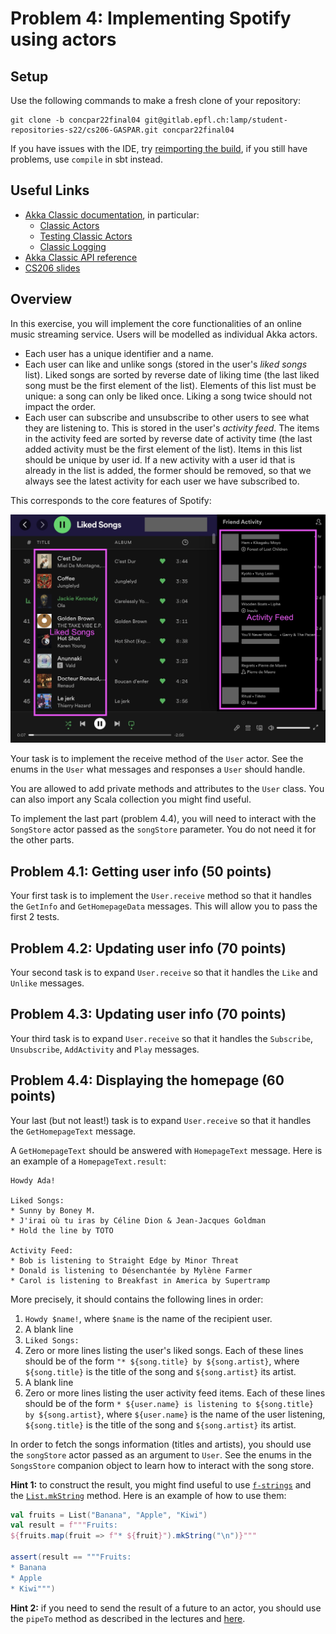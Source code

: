# Problem 4: Implementing Spotify using actors

## Setup

Use the following commands to make a fresh clone of your repository:

```
git clone -b concpar22final04 git@gitlab.epfl.ch:lamp/student-repositories-s22/cs206-GASPAR.git concpar22final04
```

If you have issues with the IDE, try [reimporting the
build](https://gitlab.epfl.ch/lamp/cs206/-/blob/master/labs/example-lab.md#troubleshooting),
if you still have problems, use `compile` in sbt instead.

## Useful Links

- [Akka Classic documentation](https://doc.akka.io/docs/akka/current/index-classic.html), in particular:
    - [Classic Actors](https://doc.akka.io/docs/akka/current/actors.html)
    - [Testing Classic Actors](https://doc.akka.io/docs/akka/current/testing.html)
    - [Classic Logging](https://doc.akka.io/docs/akka/current/logging.html)
- [Akka Classic API reference](https://doc.akka.io/api/akka/current/akka/actor/index.html)
- [CS206 slides](https://gitlab.epfl.ch/lamp/cs206/-/tree/master/slides)

## Overview

In this exercise, you will implement the core functionalities of an online music streaming service. Users will be modelled as individual Akka actors.

- Each user has a unique identifier and a name.
- Each user can like and unlike songs (stored in the user's _liked songs_ list). Liked songs are sorted by reverse date of liking time (the last liked song must be the first element of the list). Elements of this list must be unique: a song can only be liked once. Liking a song twice should not impact the order.
- Each user can subscribe and unsubscribe to other users to see what they are listening to. This is stored in the user's _activity feed_. The items in the activity feed are sorted by reverse date of activity time (the last added activity must be the first element of the list). Items in this list should be unique by user id. If a new activity with a user id that is already in the list is added, the former should be removed, so that we always see the latest activity for each user we have subscribed to.

This corresponds to the core features of Spotify:

![](./spotify.jpg)

Your task is to implement the receive method of the `User` actor. See the enums in the `User` what messages and responses a `User` should handle.

You are allowed to add private methods and attributes to the `User` class. You can also import any Scala collection you might find useful.

To implement the last part (problem 4.4), you will need to interact with the `SongStore` actor passed as the `songStore` parameter. You do not need it for the other parts.

## Problem 4.1: Getting user info (50 points)

Your first task is to implement the `User.receive` method so that it handles the `GetInfo` and `GetHomepageData` messages. This will allow you to pass the first 2 tests.

## Problem 4.2: Updating user info (70 points)

Your second task is to expand `User.receive` so that it handles the `Like` and `Unlike` messages.

## Problem 4.3: Updating user info (70 points)

Your third task is to expand `User.receive` so that it handles the `Subscribe`, `Unsubscribe`, `AddActivity` and `Play` messages.

## Problem 4.4: Displaying the homepage (60 points)

Your last (but not least!) task is to expand `User.receive` so that it handles the `GetHomepageText` message.

A `GetHomepageText` should be answered with `HomepageText` message. Here is an example of a `HomepageText.result`:

```
Howdy Ada!

Liked Songs:
* Sunny by Boney M.
* J'irai où tu iras by Céline Dion & Jean-Jacques Goldman
* Hold the line by TOTO

Activity Feed:
* Bob is listening to Straight Edge by Minor Threat
* Donald is listening to Désenchantée by Mylène Farmer
* Carol is listening to Breakfast in America by Supertramp
```

More precisely, it should contains the following lines in order:

1. `Howdy $name!`, where `$name` is the name of the recipient user.
2. A blank line
3. `Liked Songs:`
4. Zero or more lines listing the user's liked songs. Each of these lines should be of the form `"* ${song.title} by ${song.artist}`, where `${song.title}` is the title of the song and `${song.artist}` its artist.
5. A blank line
6. Zero or more lines listing the user activity feed items. Each of these lines should be of the form `* ${user.name} is listening to ${song.title} by ${song.artist}`, where `${user.name}` is the name of the user listening, `${song.title}` is the title of the song and `${song.artist}` its artist.

In order to fetch the songs information (titles and artists), you should use the `songStore` actor passed as an argument to `User`. See the enums in the `SongsStore` companion object to learn how to interact with the song store.

__Hint 1:__ to construct the result, you might find useful to use [`f-strings`](https://docs.scala-lang.org/overviews/core/string-interpolation.html#the-f-interpolator) and the [`List.mkString`](https://www.scala-lang.org/api/2.13.3/scala/collection/immutable/List.html#mkString(sep:String):String) method. Here is an example of how to use them:

```scala
val fruits = List("Banana", "Apple", "Kiwi")
val result = f"""Fruits:
${fruits.map(fruit => f"* ${fruit}").mkString("\n")}"""

assert(result == """Fruits:
* Banana
* Apple
* Kiwi""")
```

__Hint 2:__ if you need to send the result of a future to an actor, you should use the `pipeTo` method as described in the lectures and [here](https://doc.akka.io/docs/akka/2.5/futures.html#use-the-pipe-pattern).
